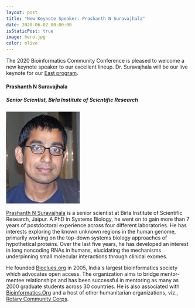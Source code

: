 ```yaml
---
layout: post
title: "New Keynote Speaker: Prashanth N Suravajhala"
date: 2020-06-02 00:00:00
isStaticPost: true
image: hero.jpg
color: olive
---
```


The 2020 Bioinformatics Community Conference is pleased to welcome a new keynote speaker to our excellent lineup. Dr. Suravajhala will be our live keynote for our <a href="https://bcc2020.sched.com/overview/area/East%3A+Asia+%26+Australia">East program</a>.

#### Prashanth N Suravajhala

##### Senior Scientist, Birla Institute of Scientific Research

<div class="pull-right">
<img src="../img/people/prashanth-n-suravajhala.jpeg" alt="Prashanth N Suravajhala" />
</div>

<a href='https://www.bioinformatics.org/wiki/Prash'>Prashanth N Suravajhala</a> is a senior scientist at Birla Institute of Scientific Research, Jaipur. A PhD in Systems Biology, he went on to gain more than 7 years of postdoctoral experience across four different laboratories. He has interests exploring the known unknown regions in the human genome, primarily working on the top-down systems biology approaches of hypothetical proteins. Over the last five years, he has developed an interest in long noncoding RNAs in humans, elucidating the mechanisms underpinning small molecular interactions through clinical exomes.

He founded <a href='https://bioclues.org'>Bioclues.org</a> in 2005, India's largest bioinformatics society which advocates open access. The organization aims to bridge mentor-mentee relationships and has been successful in mentoring as many as 2000 graduate students across 30 countries.  He is also associated with <a href='http://www.bioinformatics.org/'>Bioinformatics.Org</a> and a host of other humanitarian organizations, viz., <a href='https://www.rotary.org/en/our-programs/rotary-community-corps'>Rotary Community Corps</a>.
